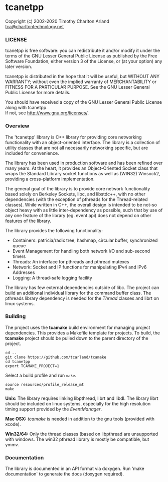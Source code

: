 tcanetpp
========

  Copyright (c) 2002-2020 Timothy Charlton Arland <tca@charltontechnology.net>

### LICENSE

  tcanetpp is free software: you can redistribute it and/or modify
  it under the terms of the GNU Lesser General Public License as
  published by the Free Software Foundation, either version 3 of
  the License, or (at your option) any later version.

  tcanetpp is distributed in the hope that it will be useful,
  but WITHOUT ANY WARRANTY; without even the implied warranty of
  MERCHANTABILITY or FITNESS FOR A PARTICULAR PURPOSE.  See the
  GNU Lesser General Public License for more details.

  You should have received a copy of the GNU Lesser General Public
  License along with tcanetpp.  
  If not, see <http://www.gnu.org/licenses/>.

<!--
  @mainpage tcanetpp
 -->

<!--
  @section overview
  -->
### Overview

  The 'tcanetpp' library is C++ library for providing core networking
functionality with an object-oriented interface. The library is a
collection of utility classes that are not all necessarily networking
specific, but are included for convenience.  

  The library has been used in production software and has been
refined over many years. At the heart, it provides an Object-Oriented
Socket class that wraps the Standard Library socket functions as well
as (WIN32) Winsock2, providing a cross-platform implementation.   

  The general goal of the library is to provide core network
functionality based solely on Berkeley Sockets, libc, and libstdc++,
with no other dependencies (with the exception of pthreads for the
Thread-related classes). While written in C++, the overall design is
intended to be not-so object heavy with as little inter-dependency as
possible, such that by use of any one feature of the library
(eg. event api) does not depend on other features of the library.  

The library provides the following functionality:
 * Containers: patricia/radix tree, hashmap, circular buffer, synchronized queue
 * Event Management for handling both network I/O and sub-second timers
 * Threads: An interface for pthreads and pthread mutexes
 * Network: Socket and IP functions for manipulating IPv4 and IPv6 Addresses
 * Logging: A thread-safe logging facility

  The library has few external dependencies outside of libc. The
project can build an additional individual library for the command buffer
class. The pthreads library dependency is needed for the *Thread* classes 
and librt on linux systems.  


### Building

 The project uses the **tcamake** build environment for managing project
dependencies. This provides a Makefile template for projects.  To build,
the **tcamake** project should be pulled down to the parent directory of
the project.

```
cd ..
git clone https://github.com/tcarland/tcamake
cd tcanetpp
export TCAMAKE_PROJECT=1
```

Select a build profile and run `make`.
```
source resources/profile_release_mt
make
```

**Unix:**
   The library requires linking libpthread, librt and libdl.
The library librt should be included on linux systems, especially for the
high resolution timing support provided by the *EventManager*.

**Mac OSX:**
  *tcamake* is needed in addition to the gnu tools (provided with xcode).

**Win32/64:**
  Only the thread classes (based on libpthread are unsupported with windows.
The win32 pthread library is mostly be compatible, but ymmv.


### Documentation

  The library is documented in an API format via doxygen.
Run 'make documentation' to generate the docs (doxygen required).  
